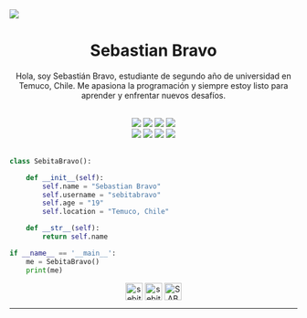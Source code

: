 <img src="https://user-images.githubusercontent.com/73097560/115834477-dbab4500-a447-11eb-908a-139a6edaec5c.gif" align="center">

<h1 align="center">
  <b>Sebastian Bravo</b>
</h1>

<p align="center">
Hola, soy Sebastián Bravo, estudiante de segundo año de universidad en Temuco, Chile. Me apasiona la programación y siempre estoy listo para aprender y enfrentar nuevos desafíos.
</p>
<br>

<div align="center">
  <a href="https://developer.mozilla.org/es/docs/Web/HTML" target="_blank"><img src="https://img.shields.io/badge/html-E34F26.svg?style=for-the-badge&logo=html5&logoColor=white"></a>
  <a href="https://developer.mozilla.org/es/docs/Web/CSS" target="_blank"><img src="https://img.shields.io/badge/css-1572B6.svg?style=for-the-badge&logo=css3&logoColor=white"></a>
  <a href="https://docs.python.org/3/" target="_blank"><img src="https://img.shields.io/badge/Python-3776AB?style=for-the-badge&logo=python&logoColor=white"></a>
  <a href="https://dev.mysql.com/doc/" target="_blank"><img src="https://img.shields.io/badge/MySQL-00000F?style=for-the-badge&logo=mysql&logoColor=white"></a>
</div>

<div align="center">
  <a href="https://www.gnu.org/software/bash/manual/bash.html" target="_blank"><img src="https://img.shields.io/badge/Terminal-%23054020?style=for-the-badge&logo=gnu-bash&logoColor=white"></a>
  <a href="https://code.visualstudio.com/docs" target="_blank"><img src="https://img.shields.io/badge/Vs%20Code-0078d7.svg?style=for-the-badge&logo=visual-studio-code&logoColor=white"></a>
  <a href="https://www.linux.org/pages/download/" target="_blank"><img src="https://img.shields.io/badge/Linux-FCC624?style=for-the-badge&logo=linux&logoColor=black"></a>
  <a href="https://support.microsoft.com/es-es/windows" target="_blank"><img src="https://img.shields.io/badge/Windows-0078D6?style=for-the-badge&logo=windows&logoColor=white"></a>
</div>
<br>

```python
class SebitaBravo():

    def __init__(self):
        self.name = "Sebastian Bravo"
        self.username = "sebitabravo"
        self.age = "19"
        self.location = "Temuco, Chile"

    def __str__(self):
        return self.name

if __name__ == '__main__':
    me = SebitaBravo()
    print(me)
```

<div align="center">
    <p>
      <a href="mailto:sebitabravocontacto@gmail.com" target="_blank"><img align="center"
         src="https://img.shields.io/badge/gmail-EA4335.svg?style=for-the-badge&logo=gmail&logoColor=white"
         alt="sebitabravocontacto@gmail.com" height="30"/></a>
      <a href="https://instagram.com/sebitabravo" target="_blank"><img align="center"
         src="https://img.shields.io/badge/instagram-%23E4405F.svg?style=for-the-badge&logo=Instagram&logoColor=white"
         alt="sebitabravo" height="30"/></a>
      <a href="https://twitter.com/SABCFU" target="_blank"><img align="center"
         src="https://img.shields.io/badge/twitter-000000?style=for-the-badge&logo=x&logoColor=white"
         alt="SABCFU" height="30"/></a>
    </p>
</div>

---
